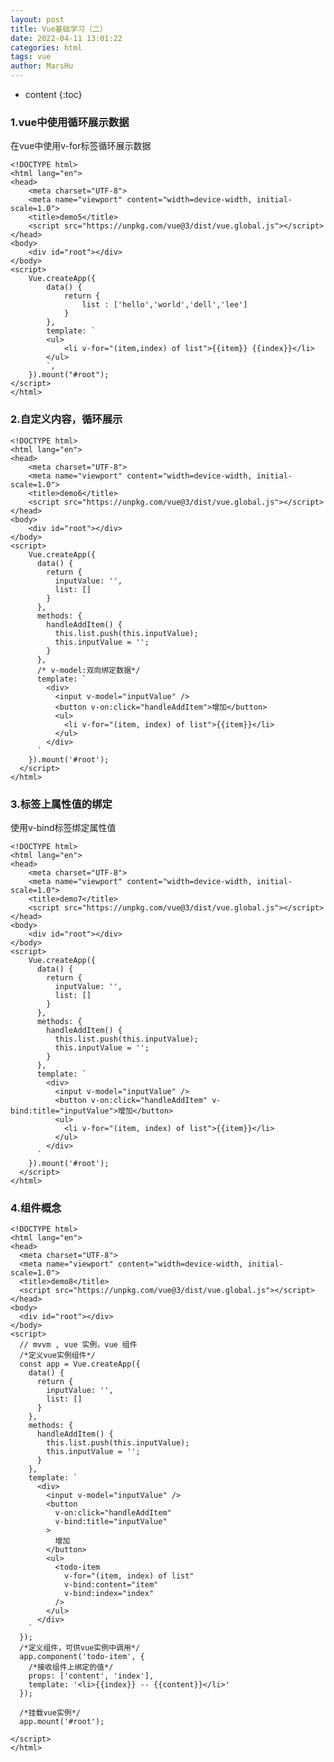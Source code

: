 ```yaml
---
layout: post
title: Vue基础学习（二）
date: 2022-04-11 13:01:22
categories: html
tags: vue
author: MarsHu
---
```


* content
{:toc}

### 1.vue中使用循环展示数据  ###

在vue中使用v-for标签循环展示数据







	<!DOCTYPE html>
	<html lang="en">
	<head>
	    <meta charset="UTF-8">
	    <meta name="viewport" content="width=device-width, initial-scale=1.0">
	    <title>demo5</title>
	    <script src="https://unpkg.com/vue@3/dist/vue.global.js"></script>
	</head>
	<body>
	    <div id="root"></div>
	</body>
	<script>
	    Vue.createApp({
	        data() {
	            return {
	                list : ['hello','world','dell','lee']
	            }
	        },
	        template: `
	        <ul>
	            <li v-for="(item,index) of list">{{item}} {{index}}</li>
	        </ul>
	        `,
	    }).mount("#root");
	</script>
	</html>

### 2.自定义内容，循环展示  ###

	<!DOCTYPE html>
	<html lang="en">
	<head>
	    <meta charset="UTF-8">
	    <meta name="viewport" content="width=device-width, initial-scale=1.0">
	    <title>demo6</title>
	    <script src="https://unpkg.com/vue@3/dist/vue.global.js"></script>
	</head>
	<body>
	    <div id="root"></div>
	</body>
	<script>
	    Vue.createApp({
	      data() {
	        return {
	          inputValue: '',
	          list: []
	        }
	      },
	      methods: {
	        handleAddItem() {
	          this.list.push(this.inputValue);
	          this.inputValue = '';
	        }
	      },
		  /* v-model:双向绑定数据*/
	      template: `
	        <div>
	          <input v-model="inputValue" />
	          <button v-on:click="handleAddItem">增加</button>
	          <ul>
	            <li v-for="(item, index) of list">{{item}}</li>
	          </ul>
	        </div>
	      `
	    }).mount('#root');
	  </script>
	</html>

### 3.标签上属性值的绑定  ###
使用v-bind标签绑定属性值

	<!DOCTYPE html>
	<html lang="en">
	<head>
	    <meta charset="UTF-8">
	    <meta name="viewport" content="width=device-width, initial-scale=1.0">
	    <title>demo7</title>
	    <script src="https://unpkg.com/vue@3/dist/vue.global.js"></script>
	</head>
	<body>
	    <div id="root"></div>
	</body>
	<script>
	    Vue.createApp({
	      data() {
	        return {
	          inputValue: '',
	          list: []
	        }
	      },
	      methods: {
	        handleAddItem() {
	          this.list.push(this.inputValue);
	          this.inputValue = '';
	        }
	      },
	      template: `
	        <div>
	          <input v-model="inputValue" />
	          <button v-on:click="handleAddItem" v-bind:title="inputValue">增加</button>
	          <ul>
	            <li v-for="(item, index) of list">{{item}}</li>
	          </ul>
	        </div>
	      `
	    }).mount('#root');
	  </script>
	</html>

### 4.组件概念  ###

	<!DOCTYPE html>
	<html lang="en">
	<head>
	  <meta charset="UTF-8">
	  <meta name="viewport" content="width=device-width, initial-scale=1.0">
	  <title>demo8</title>
	  <script src="https://unpkg.com/vue@3/dist/vue.global.js"></script>
	</head>
	<body>
	  <div id="root"></div>
	</body>
	<script>
	  // mvvm , vue 实例，vue 组件
	  /*定义vue实例组件*/
	  const app = Vue.createApp({
	    data() {
	      return {
	        inputValue: '',
	        list: []
	      }
	    },
	    methods: {
	      handleAddItem() {
	        this.list.push(this.inputValue);
	        this.inputValue = '';
	      }
	    },
	    template: `
	      <div>
	        <input v-model="inputValue" />
	        <button
	          v-on:click="handleAddItem"
	          v-bind:title="inputValue"
	        >
	          增加
	        </button>
	        <ul>
	          <todo-item
	            v-for="(item, index) of list"
	            v-bind:content="item"
	            v-bind:index="index"
	          />
	        </ul>
	      </div>
	    `
	  });
	  /*定义组件，可供vue实例中调用*/
	  app.component('todo-item', {
	    /*接收组件上绑定的值*/
	    props: ['content', 'index'],
	    template: '<li>{{index}} -- {{content}}</li>'
	  });
	
	  /*挂载vue实例*/
	  app.mount('#root');
	
	</script>
	</html>


